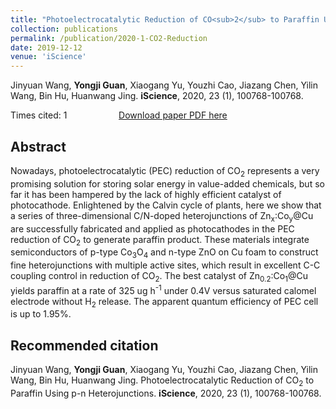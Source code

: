 ```yaml
---
title: "Photoelectrocatalytic Reduction of CO<sub>2</sub> to Paraffin Using P-N Heterojunctions"
collection: publications
permalink: /publication/2020-1-CO2-Reduction
date: 2019-12-12
venue: 'iScience'
---
```


Jinyuan Wang, <b>Yongji Guan</b>, Xiaogang Yu, Youzhi Cao, Jiazang Chen, Yilin Wang, Bin Hu, Huanwang Jing. <b>iScience</b>, 2020, 23 (1), 100768-100768.

Times cited: 1 &nbsp; &nbsp; &nbsp; &nbsp; &nbsp; &nbsp; &nbsp; &nbsp; &nbsp; &nbsp; [Download paper PDF here](https://yongjiguan.github.io/files/2020-1.pdf)

## Abstract
Nowadays, photoelectrocatalytic (PEC) reduction of CO<sub>2</sub> represents a very promising solution for storing solar energy in value-added chemicals, but so far it has been hampered by the lack of highly efficient catalyst of photocathode. Enlightened by the Calvin cycle of plants, here we show that a series of three-dimensional C/N-doped heterojunctions of Zn<sub>x</sub>:Co<sub>y</sub>@Cu are successfully fabricated and applied as photocathodes in the PEC reduction of CO<sub>2</sub> to generate paraffin product. These materials integrate semiconductors of p-type Co<sub>3</sub>O<sub>4</sub> and n-type ZnO on Cu foam to construct fine heterojunctions with multiple active sites, which result in excellent C-C coupling control in reduction of CO<sub>2</sub>. The best catalyst of Zn<sub>0.2</sub>:Co<sub>1</sub>@Cu yields paraffin at a rate of 325 ug h<sup>-1</sup> under 0.4V versus saturated calomel electrode without H<sub>2</sub> release. The apparent quantum efficiency of PEC cell is up to 1.95%.

## Recommended citation
Jinyuan Wang, <b>Yongji Guan</b>, Xiaogang Yu, Youzhi Cao, Jiazang Chen, Yilin Wang, Bin Hu, Huanwang Jing. Photoelectrocatalytic Reduction of CO<sub>2</sub> to Paraffin Using p-n Heterojunctions. <b>iScience</b>, 2020, 23 (1), 100768-100768.